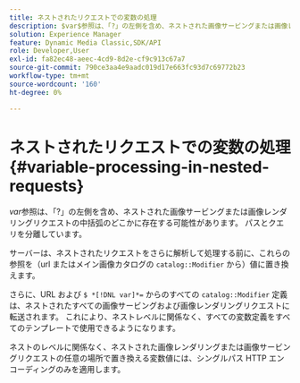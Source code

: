 ```yaml
---
title: ネストされたリクエストでの変数の処理
description: $var$参照は、「?」の左側を含め、ネストされた画像サービングまたは画像レンダリングリクエストの中括弧のどこかに存在する可能性があります。 パスとクエリを分離しています。
solution: Experience Manager
feature: Dynamic Media Classic,SDK/API
role: Developer,User
exl-id: fa82ec48-aeec-4cd9-8d2e-cf9c913c67a7
source-git-commit: 790ce3aa4e9aadc019d17e663fc93d7c69772b23
workflow-type: tm+mt
source-wordcount: '160'
ht-degree: 0%

---
```


# ネストされたリクエストでの変数の処理{#variable-processing-in-nested-requests}

$var$参照は、「?」の左側を含め、ネストされた画像サービングまたは画像レンダリングリクエストの中括弧のどこかに存在する可能性があります。 パスとクエリを分離しています。

サーバーは、ネストされたリクエストをさらに解析して処理する前に、これらの参照を（url またはメイン画像カタログの `catalog::Modifier` から）値に置き換えます。

さらに、URL および `$ *[!DNL var]*=` からのすべての `catalog::Modifier` 定義は、ネストされたすべての画像サービングおよび画像レンダリングリクエストに転送されます。 これにより、ネストレベルに関係なく、すべての変数定義をすべてのテンプレートで使用できるようになります。

ネストのレベルに関係なく、ネストされた画像レンダリングまたは画像サービングリクエストの任意の場所で置き換える変数値には、シングルパス HTTP エンコーディングのみを適用します。

